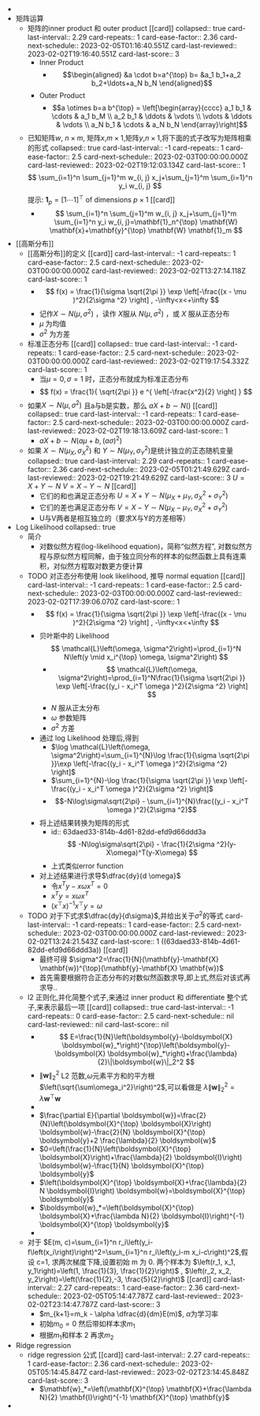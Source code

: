 -
- 矩阵运算
	- 矩阵的inner product 和 outer product [[card]]
	  collapsed:: true
	  card-last-interval:: 2.29
	  card-repeats:: 1
	  card-ease-factor:: 2.36
	  card-next-schedule:: 2023-02-05T01:16:40.551Z
	  card-last-reviewed:: 2023-02-02T19:16:40.551Z
	  card-last-score:: 3
		- Inner Product
			- $$\begin{aligned}
			  &a \cdot b=a^{\top} b=
			  &a_1 b_1+a_2 b_2+\ldots+a_N b_N
			  \end{aligned}$$
		- Outer Product
			- $$a \otimes b=a b^{\top} = \left[\begin{array}{cccc}
			  a_1 b_1 & \cdots & a_1 b_M \\
			  a_2 b_1 & \ddots & \vdots \\
			  \vdots & \ddots & \vdots  \\
			  a_N b_1 & \cdots & a_N b_N
			  \end{array}\right]$$
	- 已知矩阵$w$, $n \times m$, 矩阵$x$,$m \times 1$,矩阵$y$,$n \times 1$,将下面的式子改写为矩阵相乘的形式
	  collapsed:: true
	  card-last-interval:: -1
	  card-repeats:: 1
	  card-ease-factor:: 2.5
	  card-next-schedule:: 2023-02-03T00:00:00.000Z
	  card-last-reviewed:: 2023-02-02T19:12:03.134Z
	  card-last-score:: 1
	  $$
	  \sum_{i=1}^n \sum_{j=1}^m w_{i, j} x_j+\sum_{j=1}^m \sum_{i=1}^n y_i w_{i, j}
	  $$
	  提示: $\mathbf{1}_p=[1 \cdots 1]^{\top}$ of dimensions $p \times 1$ 
	  [[card]]
		- $$
		  \sum_{i=1}^n \sum_{j=1}^m w_{i, j} x_j+\sum_{j=1}^m \sum_{i=1}^n y_i w_{i, j}=\mathbf{1}_n^{\top} \mathbf{W} \mathbf{x}+\mathbf{y}^{\top} \mathbf{W} \mathbf{1}_m
		  $$
- [[高斯分布]]
	- [[高斯分布]]的定义 [[card]]
	  card-last-interval:: -1
	  card-repeats:: 1
	  card-ease-factor:: 2.5
	  card-next-schedule:: 2023-02-03T00:00:00.000Z
	  card-last-reviewed:: 2023-02-02T13:27:14.118Z
	  card-last-score:: 1
		- $$
		  f(x) = \frac{1}{\sigma \sqrt{2\pi }} \exp \left[-\frac{(x - \mu )^2}{2\sigma ^2} \right] , -\infty<x<+\infty 
		  $$
		- 记作$X\sim N(\mu,\sigma^2)$  ，读作 $X$服从 $N(\mu,\sigma^2)$ ，或 $X$ 服从正态分布
		- $\mu$ 为均值
		- $\sigma^2$ 为方差
	- 标准正态分布 [[card]]
	  collapsed:: true
	  card-last-interval:: -1
	  card-repeats:: 1
	  card-ease-factor:: 2.5
	  card-next-schedule:: 2023-02-03T00:00:00.000Z
	  card-last-reviewed:: 2023-02-02T19:17:54.332Z
	  card-last-score:: 1
		- 当$\mu=0,\sigma=1$ 时，正态分布就成为标准正态分布
		- $$
		  f(x) = \frac{1}{ \sqrt{2\pi }} e ^{ \left[-\frac{x^2}{2} \right] }
		  $$
	- 如果$X\sim N(\mu,\sigma^2)$ 且a与b是实数，那么 $aX+b\sim N()$ [[card]]
	  collapsed:: true
	  card-last-interval:: -1
	  card-repeats:: 1
	  card-ease-factor:: 2.5
	  card-next-schedule:: 2023-02-03T00:00:00.000Z
	  card-last-reviewed:: 2023-02-02T19:18:13.609Z
	  card-last-score:: 1
		- $aX+b\sim N(a\mu+b,(a\sigma)^2)$
	- 如果 $X \sim N\left(\mu_{X}, \sigma_{X}^{2}\right)$ 和  $Y \sim N\left(\mu_{Y}, \sigma_{Y}^{2}\right)$是统计独立的正态随机变量
	  collapsed:: true
	  card-last-interval:: 2.29
	  card-repeats:: 1
	  card-ease-factor:: 2.36
	  card-next-schedule:: 2023-02-05T01:21:49.629Z
	  card-last-reviewed:: 2023-02-02T19:21:49.629Z
	  card-last-score:: 3
	  $U=X+Y \sim N$
	  $V=X-Y \sim N$
	  [[card]]
		- 它们的和也满足正态分布 $U=X+Y \sim N\left(\mu_{X}+\mu_{Y}, \sigma_{X}^{2}+\sigma_{Y}^{2}\right)$
		- 它们的差也满足正态分布 $V=X-Y \sim N\left(\mu_{X}-\mu_{Y}, \sigma_{X}^{2}+\sigma_{Y}^{2}\right)$
		- U与V两者是相互独立的（要求X与Y的方差相等）
- Log Likelihood
  collapsed:: true
	- 简介
		- 对数似然方程(log-likelihood equation)，简称“似然方程”, 对数似然方程与原似然方程同解，由于独立同分布的样本的似然函数上具有连乘积，对似然方程取对数更方便计算
	- TODO 对正态分布使用 look likelihood, 推导 normal equation [[card]]
	  card-last-interval:: -1
	  card-repeats:: 1
	  card-ease-factor:: 2.5
	  card-next-schedule:: 2023-02-03T00:00:00.000Z
	  card-last-reviewed:: 2023-02-02T17:39:06.070Z
	  card-last-score:: 1
		- $$
		  f(x) = \frac{1}{\sigma \sqrt{2\pi }} \exp \left[-\frac{(x - \mu )^2}{2\sigma ^2} \right] , -\infty<x<+\infty 
		  $$
		- 贝叶斯中的 Likelihood
		  $$
		  \mathcal{L}\left(\omega, \sigma^2\right)=\prod_{i=1}^N N\left(y \mid x_i^{\top} \omega, \sigma^2\right)
		  $$
			- $$
			  \mathcal{L}\left(\omega, \sigma^2\right)=\prod_{i=1}^N\frac{1}{\sigma \sqrt{2\pi }} \exp \left[-\frac{(y_i - x_i^T \omega )^2}{2\sigma ^2} \right] 
			  $$
			- $N$ 服从正太分布
			- $\omega$ 参数矩阵
			- $\sigma^2$ 方差
		- 通过 log Likelihood 处理后,得到
			- $\log \mathcal{L}\left(\omega, \sigma^2\right)=\sum_{i=1}^{N}\log \frac{1}{\sigma \sqrt{2\pi }}\exp \left[-\frac{(y_i - x_i^T \omega )^2}{2\sigma ^2} \right]$
			- $\sum_{i=1}^{N}-\log \frac{1}{\sigma \sqrt{2\pi }} \exp \left[-\frac{(y_i - x_i^T \omega )^2}{2\sigma ^2} \right]$
			- $$-N\log\sigma\sqrt{2\pi} - \sum_{i=1}^{N}\frac{(y_i - x_i^T \omega )^2}{2\sigma ^2}$$
		- 将上述结果转换为矩阵的形式
			- id:: 63daed33-814b-4d61-82dd-efd9d66ddd3a
			  $$
			  -N\log\sigma\sqrt{2\pi} - \frac{1}{2\sigma ^2}(y-X\omega)^T(y-X\omega)
			  $$
			- 上式类似error function
		- 对上述结果进行求导$\dfrac{dy}{d \omega}$
			- 令$x^Ty-x\omega x^T=0$
			- $x^Ty=x\omega x^T$
			- $\left(x^{\top} x\right)^{-1} x^{\top} y=\omega$
	- TODO 对于下式求$\dfrac{dy}{d\sigma}$,并给出关于$\sigma^2$的等式
	  card-last-interval:: -1
	  card-repeats:: 1
	  card-ease-factor:: 2.5
	  card-next-schedule:: 2023-02-03T00:00:00.000Z
	  card-last-reviewed:: 2023-02-02T13:24:21.543Z
	  card-last-score:: 1
	  ((63daed33-814b-4d61-82dd-efd9d66ddd3a)) [[card]]
		- 最终可得 $\sigma^2=\frac{1}{N}(\mathbf{y}-\mathbf{X} \mathbf{w})^{\top}(\mathbf{y}-\mathbf{X} \mathbf{w})$
		- 首先需要根据符合正态分布的对数似然函数求导,即上式,然后对该式再求导..
	- l2 正则化,并化简整个式子,来通过 inner product 和 differentiate 整个式子,来表示最后一项 [[card]]
	  collapsed:: true
	  card-last-interval:: -1
	  card-repeats:: 0
	  card-ease-factor:: 2.5
	  card-next-schedule:: nil
	  card-last-reviewed:: nil
	  card-last-score:: nil
		- $$
		  E=\frac{1}{N}\left(\boldsymbol{y}-\boldsymbol{X} \boldsymbol{w}_*\right)^{\top}\left(\boldsymbol{y}-\boldsymbol{X} \boldsymbol{w}_*\right)+\frac{\lambda}{2}\|\boldsymbol{w}\|_2^2
		  $$
		- $\|\boldsymbol{w}\|_2^2$ L2 范数,$\omega$元素平方和的平方根 $\left(\sqrt{\sum\omega_i^2}\right)^2$,可以看做是 $\lambda\|\boldsymbol{w}\|_2^2=\lambda \boldsymbol{w}^{\top} \boldsymbol{w}$
		-
		- $\frac{\partial E}{\partial \boldsymbol{w}}=\frac{2}{N}\left(\boldsymbol{X}^{\top} \boldsymbol{X}\right) \boldsymbol{w}-\frac{2}{N} \boldsymbol{X}^{\top} \boldsymbol{y}+2 \frac{\lambda}{2} \boldsymbol{w}$
		- $0=\left(\frac{1}{N}\left(\boldsymbol{X}^{\top} \boldsymbol{X}\right)+\frac{\lambda}{2} \boldsymbol{I}\right) \boldsymbol{w}-\frac{1}{N} \boldsymbol{X}^{\top} \boldsymbol{y}$
		- $\left(\boldsymbol{X}^{\top} \boldsymbol{X}+\frac{\lambda}{2} N \boldsymbol{I}\right) \boldsymbol{w}=\boldsymbol{X}^{\top} \boldsymbol{y}$
		- $\boldsymbol{w}_*=\left(\boldsymbol{X}^{\top} \boldsymbol{X}+\frac{\lambda N}{2} \boldsymbol{I}\right)^{-1} \boldsymbol{X}^{\top} \boldsymbol{y}$
		-
	- 对于 $E(m, c)=\sum_{i=1}^n r_i\left(y_i-f\left(x_i\right)\right)^2=\sum_{i=1}^n r_i\left(y_i-m x_i-c\right)^2$,假设 c=1, 求两次梯度下降,设置初始 m 为 0. 两个样本为 $\left(r_1, x_1, y_1\right)=\left(1, \frac{1}{3}, \frac{1}{2}\right)$ , $\left(r_2, x_2, y_2\right)=\left(\frac{1}{2},-3, \frac{5}{2}\right)$ [[card]]
	  card-last-interval:: 2.27
	  card-repeats:: 1
	  card-ease-factor:: 2.36
	  card-next-schedule:: 2023-02-05T05:14:47.787Z
	  card-last-reviewed:: 2023-02-02T23:14:47.787Z
	  card-last-score:: 3
		- $m_{k+1}=m_k - \alpha \dfrac{d}{dm}E(m)$, $\alpha$为学习率
		- 初始$m_0=0$ 然后带如样本求$m_1$
		- 根据$m_1$和样本 2 再求$m_2$
- Ridge regression
	- ridge regression 公式 [[card]]
	  card-last-interval:: 2.27
	  card-repeats:: 1
	  card-ease-factor:: 2.36
	  card-next-schedule:: 2023-02-05T05:14:45.847Z
	  card-last-reviewed:: 2023-02-02T23:14:45.848Z
	  card-last-score:: 3
		- $\mathbf{w}_*=\left(\mathbf{X}^{\top} \mathbf{X}+\frac{\lambda N}{2} \mathbf{I}\right)^{-1} \mathbf{X}^{\top} \mathbf{y}$
-